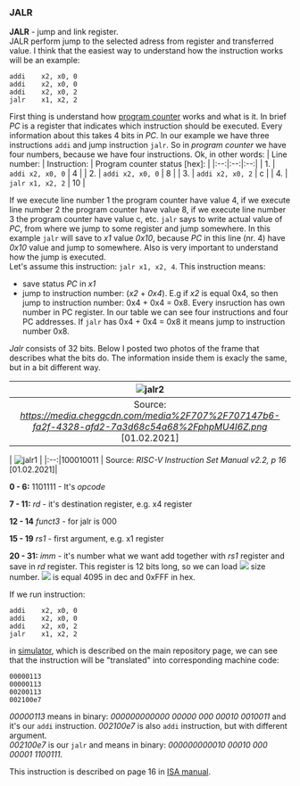 ### JALR
**JALR** - jump and link register. <br/>
JALR perform jump to the selected adress from register and transferred value. I think that the easiest way to understand how the instruction works will be an example:
``` assembly
addi	x2, x0, 0
addi	x2, x0, 0
addi	x2, x0, 2
jalr	x1, x2, 2
```
First thing is understand how [program counter](https://github.com/mozerpol/learningRISC-V#pc) works and what is it. In brief *PC* is a register that indicates which instruction should be executed. Every information about this takes 4 bits in *PC*. In our example we have three instructions `addi` and jump instruction `jalr`. So in *program counter* we have four numbers, because we have four instructions. Ok, in other words:
| Line number: | Instruction: | Program counter status [hex]: |
|:--:|:--:|:--:|
| 1. | `addi x2, x0, 0` | 4 |
| 2. | `addi x2, x0, 0` | 8 |
| 3. | `addi x2, x0, 2` | c |
| 4. | `jalr x1, x2, 2` | 10 |

If we execute line number 1 the program counter have value 4, if we execute line number 2 the program counter have value 8, if we execute line number 3 the program counter have value c, etc. `jalr` says to write actual value of *PC*, from where we jump to some register and jump somewhere. In this example `jalr` will save to *x1* value *0x10*, because *PC* in this line (nr. 4) have *0x10* value and jump to somewhere. Also is very important to understand how the jump is executed. <br/>
Let's assume this instruction: `jalr x1, x2, 4`. This instruction means:
- save status *PC* in *x1*
- jump to instruction number: (*x2* + *0x4*). E.g if *x2* is equal 0x4, so then jump to instruction number: 0x4 + 0x4 = 0x8. Every insruction has own number in PC register. In our table we can see four instructions and four PC addresses. If `jalr` has 0x4 + 0x4 = 0x8 it means jump to instruction number 0x8.

*Jalr* consists of 32 bits. Below I posted two photos of the frame that describes what the bits do. The information inside them is exacly the same, but in a bit different way. 

| ![jalr2](https://user-images.githubusercontent.com/43972902/106524720-41d89980-64e3-11eb-883a-ed026be81d0a.png) |
|:--:|
| Source: *https://media.cheggcdn.com/media%2F707%2F707147b6-fa2f-4328-afd2-7a3d68c54a68%2FphpMU4I6Z.png*  [01.02.2021] |

| ![jalr1](https://user-images.githubusercontent.com/43972902/106525687-a7795580-64e4-11eb-8fd0-44aeecc67213.png) |
|:--:|100010011
| Source: *RISC-V Instruction Set Manual v2.2, p 16*  [01.02.2021]|

**0 - 6:** 1101111 - It's *opcode*

**7 - 11:** *rd* - it's destination register, e.g. x4 register

**12 - 14** *funct3* - for jalr is 000

**15 - 19** *rs1* - first argument, e.g. x1 register

**20 - 31:** *imm* - it's number what we want add together with *rs1* register and save in *rd* register. This register is 12 bits long, so we can load <img src="https://render.githubusercontent.com/render/math?math=2^{12}-1">  size number. <img src="https://render.githubusercontent.com/render/math?math=2^{12}-1"> is equal 4095 in dec and 0xFFF in hex.

If we run instruction: 
``` assembly
addi	x2, x0, 0
addi	x2, x0, 0
addi	x2, x0, 2
jalr	x1, x2, 2
```
in [simulator](https://www.kvakil.me/venus/), which is described on the main repository page, we can see that the instruction will be "translated" into corresponding machine code:
```
00000113
00000113
00200113
002100e7
```                       
*00000113* means in binary: *000000000000 00000 000 00010 0010011* and it's our `addi` instruction. *002100e7* is also `addi` instruction, but with different argument.<br/>
*002100e7* is our `jalr` and means in binary: *000000000010 00010 000 00001 1100111*.

This instruction is described on page 16 in [ISA manual](https://riscv.org/wp-content/uploads/2017/05/riscv-spec-v2.2.pdf).
